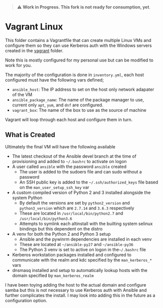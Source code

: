 
> ⚠️ **Work in Progress. This fork is not ready for consumption, yet**.

# Vagrant Linux

This folder contains a Vagrantfile that can create multiple Linux VMs and
configure them so they can use Kerberos auth with the Windows servers created
in the [vagrant](https://github.com/jborean93/ansible-windows/tree/master/vagrant)
folder.

Note this is mostly configured for my personal use but can be modified to work
for you.

The majority of the configuration is done in `inventory.yml`, each host
configured must have the following vars defined;

* `ansible_host`: The IP address to set on the host only network adapater of the VM
* `ansible_package_name`: The name of the package manager to use, current only `apt`, `yum`, and `dnf` are configured.
* `vagrant_box`: The name of the box to use as the source of machine

Vagrant will loop through each host and configure them in turn.

## What is Created

Ultimately the final VM will have the following available

* The latest checkout of the Ansible devel branch at the time of provisioning and added to `~/.bashrc` to activate on logon
* A user called `ansible` with the password `ansible` created
    * The user is added to the sudoers file and can sudo without a password
    * An SSH public key is added to the `~/.ssh/authorized_keys` file based on the `man_user_setup_ssh_key` var
* A custom compiled version of Python 2 and 3 installed alongside the system Python
    * By default the versions are set by `python2_version` and `python3_version` which are `2.7.14` and `3.6.3` respectively
    * These are located in `/usr/local/bin/python2.7` and `/usr/local/bin/python3.6`
    * Attempts to symlink each altinstall with the builting system selinux bindings but this dependent on the distro
* A venv for both the Python 2 and Python 3 setup
    * Ansible and the pywinrm dependencies are installed in each venv
    * These are located at `~/ansible-py27` and `~/ansible-py36`
    * The Python 3 venv is set to active on logon in the`~/.bashrc` file
* Kerberos workstation packages installed and configured to communicate with the realm and kdc specified by the `man_kerberos_*` vars
* dnsmasq installed and setup to automatically lookup hosts with the domain specified by `man_kerberos_realm`

I have been toying adding the host to the actual domain and configure samba but
this is not necessary to use Kerberos auth with Ansible and further complicates
the install. I may look into adding this in the future as a configuration
option.
